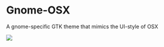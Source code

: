 # Gnome-OSX

A gnome-specific GTK theme that mimics the UI-style of OSX

![](https://github.com/paullinuxthemer/Gnome-OSX/blob/master/SC4.jpg)
